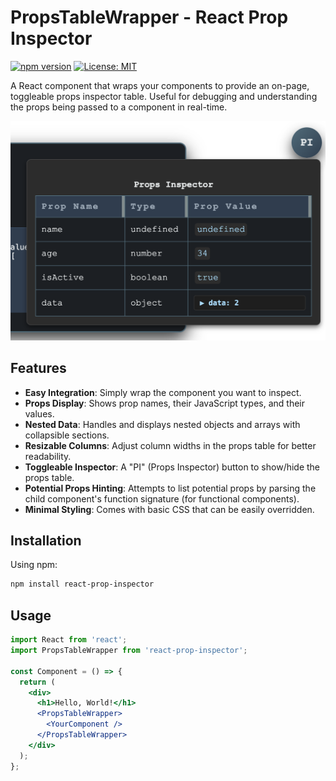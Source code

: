 # PropsTableWrapper - React Prop Inspector

[![npm version](https://badge.fury.io/js/your-package-name.svg)](https://badge.fury.io/js/your-package-name)
[![License: MIT](https://img.shields.io/badge/License-MIT-yellow.svg)](https://opensource.org/licenses/MIT)

A React component that wraps your components to provide an on-page, toggleable props inspector table. Useful for debugging and understanding the props being passed to a component in real-time.

<!-- ![Demo GIF/Screenshot (Consider adding one here!)](demo.png) -->
<img src="./demo.png" alt="PropsTableWrapper Demo" width="600">

## Features

* **Easy Integration**: Simply wrap the component you want to inspect.
* **Props Display**: Shows prop names, their JavaScript types, and their values.
* **Nested Data**: Handles and displays nested objects and arrays with collapsible sections.
* **Resizable Columns**: Adjust column widths in the props table for better readability.
* **Toggleable Inspector**: A "PI" (Props Inspector) button to show/hide the props table.
* **Potential Props Hinting**: Attempts to list potential props by parsing the child component's function signature (for functional components).
* **Minimal Styling**: Comes with basic CSS that can be easily overridden.

## Installation

Using npm:
```bash
npm install react-prop-inspector
```

## Usage

```jsx
import React from 'react';
import PropsTableWrapper from 'react-prop-inspector';

const Component = () => {
  return (
    <div>
      <h1>Hello, World!</h1>
      <PropsTableWrapper>
        <YourComponent />
      </PropsTableWrapper>
    </div>
  );
};